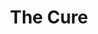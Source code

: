---
title: "The Cure"
logline: "An Alzheimers researched finds the cure for Alzheimers, and decides to release it to the world for free, so generics can be made and his breakthrough can help people immediately. He is sued by the phramceutical company he worked for."
pdfUrl: "https://www.m-durrani.com"
publishDate: 2025-05-01
---